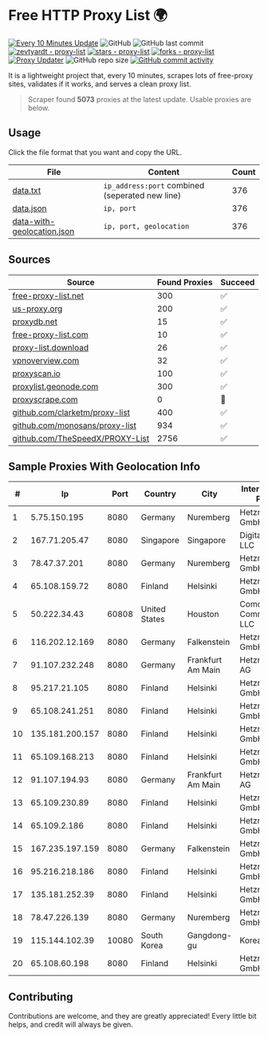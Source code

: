 
# Free HTTP Proxy List 🌍

[![Every 10 Minutes Update](https://github.com/mertguvencli/http-proxy-list/actions/workflows/main.yml/badge.svg?branch=main)](https://github.com/mertguvencli/http-proxy-list/actions/workflows/main.yml)
![GitHub](https://img.shields.io/github/license/mertguvencli/http-proxy-list)
![GitHub last commit](https://img.shields.io/github/last-commit/mertguvencli/http-proxy-list)
[![zevtyardt - proxy-list](https://img.shields.io/static/v1?label=zevtyardt&message=proxy-list&color=blue&logo=github)](https://github.com/zevtyardt/proxy-list "Go to GitHub repo")
[![stars - proxy-list](https://img.shields.io/github/stars/zevtyardt/proxy-list?style=social)](https://github.com/zevtyardt/proxy-list)
[![forks - proxy-list](https://img.shields.io/github/forks/zevtyardt/proxy-list?style=social)](https://github.com/zevtyardt/proxy-list)
[![Proxy Updater](https://github.com/zevtyardt/proxy-list/workflows/Proxy%20Updater/badge.svg)](https://github.com/zevtyardt/proxy-list/actions?query=workflow:"Proxy+Updater")
![GitHub repo size](https://img.shields.io/github/repo-size/zevtyardt/proxy-list)
[![GitHub commit activity](https://img.shields.io/github/commit-activity/m/zevtyardt/proxy-list?logo=commits)](https://github.com/zevtyardt/proxy-list/commits/main)

It is a lightweight project that, every 10 minutes, scrapes lots of free-proxy sites, validates if it works, and serves a clean proxy list.

> Scraper found **5073** proxies at the latest update. Usable proxies are below.

## Usage

Click the file format that you want and copy the URL.

|File|Content|Count|
|----|-------|-----|
|[data.txt](https://raw.githubusercontent.com/mertguvencli/http-proxy-list/main/proxy-list/data.txt)|`ip_address:port` combined (seperated new line)|376|
|[data.json](https://raw.githubusercontent.com/mertguvencli/http-proxy-list/main/proxy-list/data.json)|`ip, port`|376|
|[data-with-geolocation.json](https://raw.githubusercontent.com/mertguvencli/http-proxy-list/main/proxy-list/data-with-geolocation.json)|`ip, port, geolocation`|376|

## Sources

|Source|Found Proxies|Succeed|
|------|-------------|-------|
|[free-proxy-list.net](https://free-proxy-list.net)|300|✅|
|[us-proxy.org](https://www.us-proxy.org)|200|✅|
|[proxydb.net](http://proxydb.net)|15|✅|
|[free-proxy-list.com](https://free-proxy-list.com/?page=&port=&type%5B%5D=http&type%5B%5D=https&up_time=0&search=Search)|10|✅|
|[proxy-list.download](https://www.proxy-list.download/HTTP)|26|✅|
|[vpnoverview.com](https://vpnoverview.com/privacy/anonymous-browsing/free-proxy-servers)|32|✅|
|[proxyscan.io](https://www.proxyscan.io)|100|✅|
|[proxylist.geonode.com](https://proxylist.geonode.com/api/proxy-list?limit=300&page=1&sort_by=lastChecked&sort_type=desc&protocols=http,https)|300|✅|
|[proxyscrape.com](https://api.proxyscrape.com/v2/?request=displayproxies&protocol=http&timeout=10000&country=all&ssl=all&anonymity=all)|0|🚫|
|[github.com/clarketm/proxy-list](https://raw.githubusercontent.com/clarketm/proxy-list/master/proxy-list-raw.txt)|400|✅|
|[github.com/monosans/proxy-list](https://raw.githubusercontent.com/monosans/proxy-list/main/proxies/http.txt)|934|✅|
|[github.com/TheSpeedX/PROXY-List](https://raw.githubusercontent.com/TheSpeedX/PROXY-List/master/http.txt)|2756|✅|


## Sample Proxies With Geolocation Info

|#|Ip|Port|Country|City|Internet Service Provider|
|-|--|----|-------|----|-------------------------|
|1|5.75.150.195|8080|Germany|Nuremberg|Hetzner Online GmbH|
|2|167.71.205.47|8080|Singapore|Singapore|DigitalOcean, LLC|
|3|78.47.37.201|8080|Germany|Nuremberg|Hetzner Online GmbH|
|4|65.108.159.72|8080|Finland|Helsinki|Hetzner Online GmbH|
|5|50.222.34.43|60808|United States|Houston|Comcast Cable Communications, LLC|
|6|116.202.12.169|8080|Germany|Falkenstein|Hetzner Online GmbH|
|7|91.107.232.248|8080|Germany|Frankfurt Am Main|Hetzner Online AG|
|8|95.217.21.105|8080|Finland|Helsinki|Hetzner Online GmbH|
|9|65.108.241.251|8080|Finland|Helsinki|Hetzner Online GmbH|
|10|135.181.200.157|8080|Finland|Helsinki|Hetzner Online GmbH|
|11|65.109.168.213|8080|Finland|Helsinki|Hetzner Online GmbH|
|12|91.107.194.93|8080|Germany|Frankfurt Am Main|Hetzner Online AG|
|13|65.109.230.89|8080|Finland|Helsinki|Hetzner Online GmbH|
|14|65.109.2.186|8080|Finland|Helsinki|Hetzner Online GmbH|
|15|167.235.197.159|8080|Germany|Falkenstein|Hetzner Online GmbH|
|16|95.216.218.186|8080|Finland|Helsinki|Hetzner Online GmbH|
|17|135.181.252.39|8080|Finland|Helsinki|Hetzner Online GmbH|
|18|78.47.226.139|8080|Germany|Nuremberg|Hetzner Online GmbH|
|19|115.144.102.39|10080|South Korea|Gangdong-gu|Korea Telecom|
|20|65.108.60.198|8080|Finland|Helsinki|Hetzner Online GmbH|



## Contributing

Contributions are welcome, and they are greatly appreciated! Every
little bit helps, and credit will always be given.


